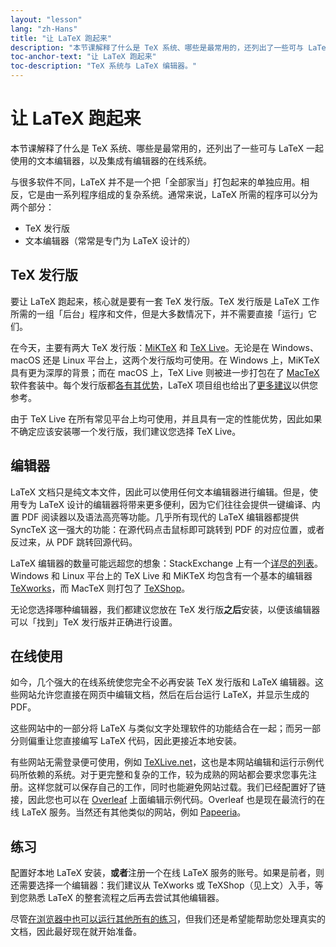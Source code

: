 ```yaml
---
layout: "lesson"
lang: "zh-Hans"
title: "让 LaTeX 跑起来"
description: "本节课解释了什么是 TeX 系统、哪些是最常用的，还列出了一些可与 LaTeX 一起使用的文本编辑器，以及集成有编辑器的在线系统。"
toc-anchor-text: "让 LaTeX 跑起来"
toc-description: "TeX 系统与 LaTeX 编辑器。"
---
```


# 让 LaTeX 跑起来

<span
  class="summary">本节课解释了什么是 TeX 系统、哪些是最常用的，还列出了一些可与 LaTeX 一起使用的文本编辑器，以及集成有编辑器的在线系统。</span>

与很多软件不同，LaTeX 并不是一个把「全部家当」打包起来的单独应用。相反，它是由一系列程序组成的复杂系统。通常来说，LaTeX 所需的程序可以分为两个部分：

- TeX 发行版
- 文本编辑器（常常是专门为 LaTeX 设计的）

## TeX 发行版

要让 LaTeX 跑起来，核心就是要有一套 TeX 发行版。TeX 发行版是 LaTeX 工作所需的一组「后台」程序和文件，但是大多数情况下，并不需要直接「运行」它们。

在今天，主要有两大 TeX 发行版：[MiKTeX](https://www.miktex.org) 和 [TeX Live](https://tug.org/texlive)。无论是在 Windows、macOS 还是 Linux 平台上，这两个发行版均可使用。在 Windows 上，MiKTeX 具有更为深厚的背景；而在 macOS 上，TeX Live 则被进一步打包在了 [MacTeX](http://www.tug.org/mactex/) 软件套装中。每个发行版都[各有其优势](https://tex.stackexchange.com/questions/20036)，LaTeX 项目组也给出了[更多建议](https://www.latex-project.org/get/)以供您参考。

由于 TeX Live 在所有常见平台上均可使用，并且具有一定的性能优势，因此如果不确定应该安装哪一个发行版，我们建议您选择 TeX Live。

## 编辑器

LaTeX 文档只是纯文本文件，因此可以使用任何文本编辑器进行编辑。但是，使用专为 LaTeX 设计的编辑器将带来更多便利，因为它们往往会提供一键编译、内置 PDF 阅读器以及语法高亮等功能。几乎所有现代的 LaTeX 编辑器都提供 SyncTeX 这一强大的功能：在源代码点击鼠标即可跳转到 PDF 的对应位置，或者反过来，从 PDF 跳转回源代码。

LaTeX 编辑器的数量可能远超您的想象：StackExchange 上有一个[详尽的列表](https://tex.stackexchange.com/questions/339/latex-editors-ides)。Windows 和 Linux 平台上的 TeX Live 和 MiKTeX 均包含有一个基本的编辑器 [TeXworks](https://tug.org/texworks)，而 MacTeX 则打包了 [TeXShop](https://pages.uoregon.edu/koch/texshop/)。

无论您选择哪种编辑器，我们都建议您放在 TeX 发行版**之后**安装，以便该编辑器可以「找到」TeX 发行版并正确进行设置。

## 在线使用

如今，几个强大的在线系统使您完全不必再安装 TeX 发行版和 LaTeX 编辑器。这些网站允许您直接在网页中编辑文档，然后在后台运行 LaTeX，并显示生成的 PDF。

这些网站中的一部分将 LaTeX 与类似文字处理软件的功能结合在一起；而另一部分则偏重让您直接编写 LaTeX 代码，因此更接近本地安装。

有些网站无需登录便可使用，例如 [TeXLive.net](https://texlive.net)，这也是本网站编辑和运行示例代码所依赖的系统。对于更完整和复杂的工作，较为成熟的网站都会要求您事先注册。这样您就可以保存自己的工作，同时也能避免网站过载。我们已经配置好了链接，因此您也可以在 [Overleaf](https://www.overleaf.com) 上面编辑示例代码。Overleaf 也是现在最流行的在线 LaTeX 服务。当然还有其他类似的网站，例如 [Papeeria](https://papeeria.com/)。

## 练习

配置好本地 LaTeX 安装，**或者**注册一个在线 LaTeX 服务的账号。如果是前者，则还需要选择一个编辑器：我们建议从 TeXworks 或 TeXShop（见上文）入手，等到您熟悉 LaTeX 的整套流程之后再去尝试其他编辑器。

尽管[在浏览器中也可以运行其他所有的练习](help)，但我们还是希望能帮助您处理真实的文档，因此最好现在就开始准备。
